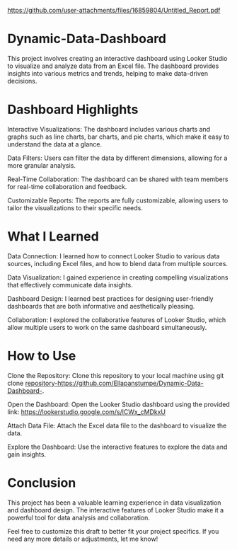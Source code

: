 https://github.com/user-attachments/files/16859804/Untitled_Report.pdf

# Dynamic-Data-Dashboard
This project involves creating an interactive dashboard using Looker Studio to visualize and analyze data from an Excel file. The dashboard provides insights into various metrics and trends, helping to make data-driven decisions.

# Dashboard Highlights
Interactive Visualizations: The dashboard includes various charts and graphs such as line charts, bar charts, and pie charts, which make it easy to understand the data at a glance.

Data Filters: Users can filter the data by different dimensions, allowing for a more granular analysis.

Real-Time Collaboration: The dashboard can be shared with team members for real-time collaboration and feedback.

Customizable Reports: The reports are fully customizable, allowing users to tailor the visualizations to their specific needs.
# What I Learned

Data Connection: I learned how to connect Looker Studio to various data sources, including Excel files, and how to blend data from multiple sources.

Data Visualization: I gained experience in creating compelling visualizations that effectively communicate data insights.

Dashboard Design: I learned best practices for designing user-friendly dashboards that are both informative and aesthetically pleasing.

Collaboration: I explored the collaborative features of Looker Studio, which allow multiple users to work on the same dashboard simultaneously.

# How to Use

Clone the Repository: Clone this repository to your local machine using git clone <repository-https://github.com/Ellapanstumpe/Dynamic-Data-Dashboard->.

Open the Dashboard: Open the Looker Studio dashboard using the provided link: https://lookerstudio.google.com/s/lCWx_cMDkxU

Attach Data File: Attach the Excel data file to the dashboard to visualize the data.

Explore the Dashboard: Use the interactive features to explore the data and gain insights.

# Conclusion

This project has been a valuable learning experience in data visualization and dashboard design. The interactive features of Looker Studio make it a powerful tool for data analysis and collaboration.

Feel free to customize this draft to better fit your project specifics. If you need any more details or adjustments, let me know!

